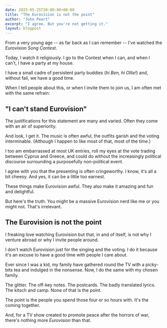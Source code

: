 ```yaml
---
date: 2025-05-25T20:00:00+00:00
title: "The Eurovision is not the point"
author: "John Peart"
excerpt: "I agree. But you're not getting it."
layout: blogpost
---
```


From a very young age -- as far back as I can remember -- I've watched the *Eurovision Song Contest*. 

Today, I watch it religiously. I go to the Contest when I can, and when I can't, I have a party at my house.

I have a small cadre of persistent party buddies (*hi Ben, hi Ollie!*) and, without fail, we have a good time.

When I tell people about this, or when I invite them to join us, I am often met with the same refrain:

## "I can't stand Eurovision"

The justifications for this statement are many and varied. Often they come with an air of superiority.

And look, I get it. The music is often awful, the outfits garish and the voting interminable. (Although I happen to like most of that, most of the time.)

I too am embarrassed at most UK entries, roll my eyes at the vote trading between Cyprus and Greece, and could do without the increasingly political discourse surrounding a purposefully non-political event. 

I agree with you that the presenting is often cringeworthy. I know, it's all a bit cheesy. And yes, it can be a little too earnest.

These things make Eurovision awful. They also make it amazing and fun and delightful.

But here's the truth. You might be a massive Eurovision nerd like me or you might not. That's irrelevant.

## The Eurovision is not the point

I freaking love watching Eurovision but that, in and of itself, is not why I venture abroad or why I invite people around.

I don't watch Eurovision just for the singing and the voting. I do it because it's an excuse to have a good time with people I care about. 

Ever since I was a kid, my family have gathered round the TV with a picky-bits tea and indulged in the nonsense. Now, I do the same with my chosen family.

The glitter. The off-key notes. The postcards. The badly translated lyrics. The kitsch and camp. None of that is the point.

The point is the people you spend those four or so hours with. It's the coming together.

And, for a TV show created to promote peace after the horrors of war, there's nothing more *Eurovision* than that.